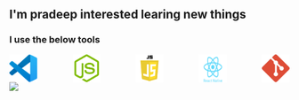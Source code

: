 ## I'm pradeep interested learing new things
### I use the below tools 

<div style="display:flex; flex-direction:row; width:'250px'; justify-content:space-between"> <img src = "./vscode.png" width="50px">
 <img src = "./pngwing.com (1).png" width="50px">
 <img src = "./pngwing.com (2).png" width="50px">
 <img src = "./pngwing.com (3).png" width="50px">
 <img src = "./pngwing.com (4).png" width="50px">
 </div>
 
 <img src="https://github-readme-stats.vercel.app/api?username=R-pradeep2005&show_icons=true&theme=dark"/>

